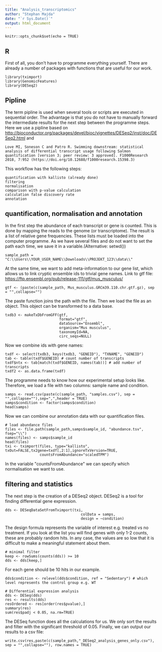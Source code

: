 ```yaml
---
title: "Analysis_transcriptomics"
author: "Stephan Majda"
date: "`r Sys.Date()`"
output: html_document
---
```


```{r setup, include=FALSE}
knitr::opts_chunk$set(echo = TRUE)
```

## R 

First of all, you don't have to programme everything yourself. There are already a number of packages with functions that are useful for our work.

```{r cars}
library(tximport)
library(GenomicFeatures)
library(DESeq2)
```

## Pipline

The term pipline is used when several tools or scripts are executed in sequential order. The advantage is that you do not have to manually forward the intermediate results for the next step between the programme steps.
Here we use a pipline based on http://bioconductor.org/packages/devel/bioc/vignettes/DESeq2/inst/doc/DESeq2.html and 
```
Love MI, Soneson C and Patro R. Swimming downstream: statistical analysis of differential transcript usage following Salmon quantification [version 3; peer review: 3 approved]. F1000Research 2018, 7:952 (https://doi.org/10.12688/f1000research.15398.3)
```
This workflow has the following steps:

```{r pressure, echo=FALSE}
quantification with kallisto (already done)
filtering
normalisation
comparison with p-value calculation
calculation false discovery rate
annotation
```

## quantification, normalisation and annotation
In the first step the abundance of each transcript or gene is counted. This is done by mapping the reads to the genome (or transcriptome).
The result is a list of relative gene frequencies. 
These lists must be loaded into the computer programme. As we have several files and do not want to set the path each time, we save it in a variable.(Alternative: setwd())
```
sample_path = "C:\\Users\\YOUR_USER_NAME\\Downloads\\PROJEKT_123\\data\\"
```
At the same time, we want to add meta-information to our gene list, which allows us to link cryptic ensemble ids to trivial gene names. Link to gtf file: https://ftp.ensembl.org/pub/release-111/gtf/mus_musculus/
```
gtf <- (paste(c(sample_path, Mus_musculus.GRCm39.110.chr.gtf.gz), sep = "",collapse="")
```
The paste function joins the path with the file. Then we load the file as an object. This object can be transformed to a data base.
```
txdb3 <- makeTxDbFromGFF(gtf,
                         format="gtf",
                         dataSource="Ensembl",
                         organism="Mus musculus",
                         taxonomyId=NA,
                         circ_seqs=NULL)
```
Now we combine ids with gene names:
```
txdf <- select(txdb3, keys(txdb3, "GENEID"), "TXNAME", "GENEID")
tab <- table(txdf$GENEID) # count number of transcripts
txdf$ntx <- tab[match(txdf$GENEID, names(tab))] # add number of transcripts
txdf2 <- as.data.frame(txdf)
```
The programme needs to know how our experimental setup looks like. Therefore, we load a file with two columns: sample name and condition.
```
samps <- read.csv(paste(c(sample_path, "samples.csv"), sep = "",collapse=""),sep=",",header = TRUE)
samps$condition <- factor(samps$condition)
head(samps) 
```
Now we can combine our annotation data with our quantification files.
```
# load abundance files
files <- file.path(sample_path,samps$sample_id, "abundance.tsv", fsep="\\")
names(files) <- samps$sample_id
head(files)   
txi <- tximport(files, type="kallisto", txOut=FALSE,tx2gene=txdf[,2:1],ignoreTxVersion=TRUE,
                countsFromAbundance="scaledTPM")
```
In the variable "countsFromAbundance" we can specify which normalisation we want to use. 
 
## filtering and statistics
The next step is the creation of a DESeq2 object. DESeq2 is a tool for finding differential gene expression.
```
dds <- DESeqDataSetFromTximport(txi,
                                   colData = samps,
                                   design = ~condition)
```
The design formula represents the variable of interest e.g. treated vs no treatment.
If you look at the list you will find genes with only 1-2 counts, these are probably random hits. In any case, the values are so low that it is difficult to make a meaningful statement about them.
```
# minimal filter
keep <- rowSums(counts(dds)) >= 10
dds <- dds[keep,]
```
For each gene should be 10 hits in our example.
```
dds$condition <- relevel(dds$condition, ref = "Sedentary") # which level represents the control group e.g. WT

# Differential expression analysis
dds <- DESeq(dds)
res <- results(dds)
resOrdered <- res[order(res$pvalue),]
summary(res)
sum(res$padj < 0.05, na.rm=TRUE)
```
The DESeq function does all the calculations for us. We only sort the results and filter with the significant threshold of 0.05.
Finally, we can output our results to a csv file:
```
write.csv(res,paste(c(sample_path,"_DESeq2_analysis_genes_only.csv"), sep = "",collapse=""), row.names = TRUE)
```
